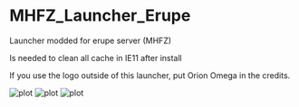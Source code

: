 # MHFZ_Launcher_Erupe
Launcher modded for erupe server (MHFZ)

Is needed to clean all cache in IE11 after install

If you use the logo outside of this launcher, put Orion Omega in the credits.

![plot](https://i.ibb.co/QFHpxx6/A.jpg)
![plot](https://i.ibb.co/dLwNZQz/B.jpg)
![plot](https://i.ibb.co/NrTw41x/C.jpg)
